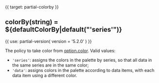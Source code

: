 
{{ target: partial-colorby }}

## colorBy(string) = ${defaultColorBy|default("'series'")}

<ExampleUIControlEnum options="series,data" />

{{ use: partial-version(
    version = '5.2.0'
) }}

The policy to take color from [option.color](~color). Valid values:

+ `'series'`: assigns the colors in the palette by series, so that all data in the same series are in the same color;
+ `'data'`: assigns colors in the palette according to data items, with each data item using a different color.


